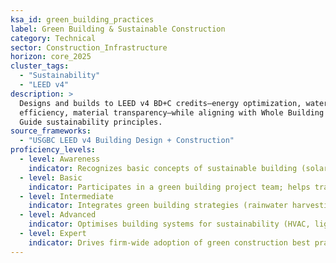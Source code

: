 ```yaml
---
ksa_id: green_building_practices
label: Green Building & Sustainable Construction
category: Technical
sector: Construction_Infrastructure
horizon: core_2025
cluster_tags:
  - "Sustainability"
  - "LEED v4"
description: >
  Designs and builds to LEED v4 BD+C credits—energy optimization, water
  efficiency, material transparency—while aligning with Whole Building Design
  Guide sustainability principles.
source_frameworks:
  - "USGBC LEED v4 Building Design + Construction"
proficiency_levels:  
  - level: Awareness  
    indicator: Recognizes basic concepts of sustainable building (solar orientation, insulation, low-VOC materials).  
  - level: Basic  
    indicator: Participates in a green building project team; helps track LEED points or local green code compliance under guidance.  
  - level: Intermediate  
    indicator: Integrates green building strategies (rainwater harvesting, energy modeling) into designs; prepares documentation for LEED certification.  
  - level: Advanced  
    indicator: Optimises building systems for sustainability (HVAC, lighting automation for efficiency); leads a project to achieve a high-level green certification.  
  - level: Expert  
    indicator: Drives firm-wide adoption of green construction best practices; advises on policy or building codes; shapes sustainable construction standards.
---
```

